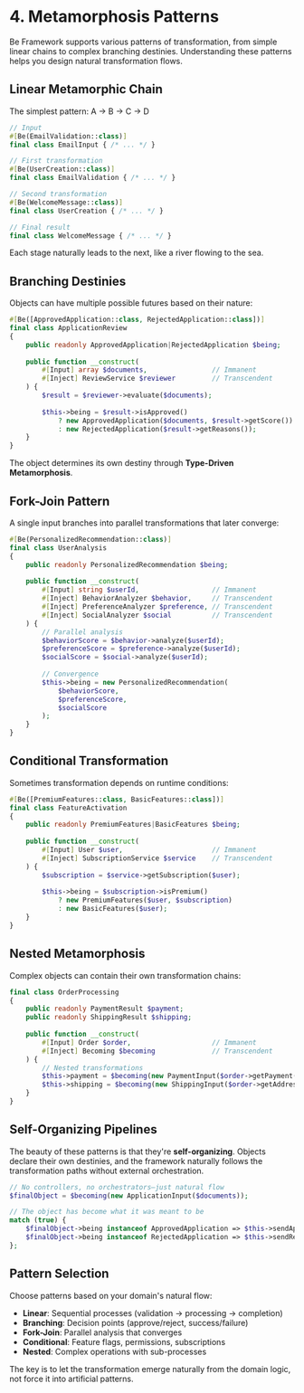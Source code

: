 # 4. Metamorphosis Patterns

Be Framework supports various patterns of transformation, from simple linear chains to complex branching destinies. Understanding these patterns helps you design natural transformation flows.

## Linear Metamorphic Chain

The simplest pattern: A → B → C → D

```php
// Input
#[Be(EmailValidation::class)]
final class EmailInput { /* ... */ }

// First transformation
#[Be(UserCreation::class)]
final class EmailValidation { /* ... */ }

// Second transformation  
#[Be(WelcomeMessage::class)]
final class UserCreation { /* ... */ }

// Final result
final class WelcomeMessage { /* ... */ }
```

Each stage naturally leads to the next, like a river flowing to the sea.

## Branching Destinies

Objects can have multiple possible futures based on their nature:

```php
#[Be([ApprovedApplication::class, RejectedApplication::class])]
final class ApplicationReview
{
    public readonly ApprovedApplication|RejectedApplication $being;
    
    public function __construct(
        #[Input] array $documents,                // Immanent
        #[Inject] ReviewService $reviewer         // Transcendent
    ) {
        $result = $reviewer->evaluate($documents);
        
        $this->being = $result->isApproved()
            ? new ApprovedApplication($documents, $result->getScore())
            : new RejectedApplication($result->getReasons());
    }
}
```

The object determines its own destiny through **Type-Driven Metamorphosis**.

## Fork-Join Pattern

A single input branches into parallel transformations that later converge:

```php
#[Be(PersonalizedRecommendation::class)]
final class UserAnalysis
{
    public readonly PersonalizedRecommendation $being;
    
    public function __construct(
        #[Input] string $userId,                  // Immanent
        #[Inject] BehaviorAnalyzer $behavior,     // Transcendent
        #[Inject] PreferenceAnalyzer $preference, // Transcendent
        #[Inject] SocialAnalyzer $social          // Transcendent
    ) {
        // Parallel analysis
        $behaviorScore = $behavior->analyze($userId);
        $preferenceScore = $preference->analyze($userId);
        $socialScore = $social->analyze($userId);
        
        // Convergence
        $this->being = new PersonalizedRecommendation(
            $behaviorScore,
            $preferenceScore, 
            $socialScore
        );
    }
}
```

## Conditional Transformation

Sometimes transformation depends on runtime conditions:

```php
#[Be([PremiumFeatures::class, BasicFeatures::class])]
final class FeatureActivation
{
    public readonly PremiumFeatures|BasicFeatures $being;
    
    public function __construct(
        #[Input] User $user,                      // Immanent
        #[Inject] SubscriptionService $service    // Transcendent
    ) {
        $subscription = $service->getSubscription($user);
        
        $this->being = $subscription->isPremium()
            ? new PremiumFeatures($user, $subscription)
            : new BasicFeatures($user);
    }
}
```

## Nested Metamorphosis

Complex objects can contain their own transformation chains:

```php
final class OrderProcessing
{
    public readonly PaymentResult $payment;
    public readonly ShippingResult $shipping;
    
    public function __construct(
        #[Input] Order $order,                    // Immanent
        #[Inject] Becoming $becoming              // Transcendent
    ) {
        // Nested transformations
        $this->payment = $becoming(new PaymentInput($order->getPayment()));
        $this->shipping = $becoming(new ShippingInput($order->getAddress()));
    }
}
```

## Self-Organizing Pipelines

The beauty of these patterns is that they're **self-organizing**. Objects declare their own destinies, and the framework naturally follows the transformation paths without external orchestration.

```php
// No controllers, no orchestrators—just natural flow
$finalObject = $becoming(new ApplicationInput($documents));

// The object has become what it was meant to be
match (true) {
    $finalObject->being instanceof ApprovedApplication => $this->sendApprovalEmail($finalObject->being),
    $finalObject->being instanceof RejectedApplication => $this->sendRejectionEmail($finalObject->being),
};
```

## Pattern Selection

Choose patterns based on your domain's natural flow:

- **Linear**: Sequential processes (validation → processing → completion)
- **Branching**: Decision points (approve/reject, success/failure)
- **Fork-Join**: Parallel analysis that converges
- **Conditional**: Feature flags, permissions, subscriptions
- **Nested**: Complex operations with sub-processes

The key is to let the transformation emerge naturally from the domain logic, not force it into artificial patterns.